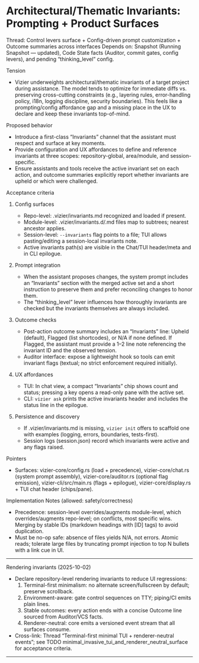 # Architectural/Thematic Invariants: Prompting + Product Surfaces

Thread: Control levers surface + Config-driven prompt customization + Outcome summaries across interfaces
Depends on: Snapshot (Running Snapshot — updated), Code State facts (Auditor, commit gates, config levers), and pending “thinking_level” config.

Tension
- Vizier underweights architectural/thematic invariants of a target project during assistance. The model tends to optimize for immediate diffs vs. preserving cross-cutting constraints (e.g., layering rules, error-handling policy, i18n, logging discipline, security boundaries). This feels like a prompting/config affordance gap and a missing place in the UX to declare and keep these invariants top-of-mind.

Proposed behavior
- Introduce a first-class “Invariants” channel that the assistant must respect and surface at key moments.
- Provide configuration and UX affordances to define and reference invariants at three scopes: repository-global, area/module, and session-specific.
- Ensure assistants and tools receive the active invariant set on each action, and outcome summaries explicitly report whether invariants are upheld or which were challenged.

Acceptance criteria
1) Config surfaces
   - Repo-level: .vizier/invariants.md recognized and loaded if present.
   - Module-level: .vizier/invariants.d/<path>.md files map to subtrees; nearest ancestor applies.
   - Session-level: `--invariants` flag points to a file; TUI allows pasting/editing a session-local invariants note.
   - Active invariants path(s) are visible in the Chat/TUI header/meta and in CLI epilogue.

2) Prompt integration
   - When the assistant proposes changes, the system prompt includes an “Invariants” section with the merged active set and a short instruction to preserve them and prefer reconciling changes to honor them.
   - The “thinking_level” lever influences how thoroughly invariants are checked but the invariants themselves are always included.

3) Outcome checks
   - Post-action outcome summary includes an “Invariants” line: Upheld (default), Flagged (list shortcodes), or N/A if none defined. If Flagged, the assistant must provide a 1–2 line note referencing the invariant ID and the observed tension.
   - Auditor interface: expose a lightweight hook so tools can emit invariant flags (textual; no strict enforcement required initially).

4) UX affordances
   - TUI: In chat view, a compact “Invariants” chip shows count and status; pressing a key opens a read-only pane with the active set.
   - CLI: `vizier ask` prints the active invariants header and includes the status line in the epilogue.

5) Persistence and discovery
   - If .vizier/invariants.md is missing, `vizier init` offers to scaffold one with examples (logging, errors, boundaries, tests-first).
   - Session logs (session.json) record which invariants were active and any flags raised.

Pointers
- Surfaces: vizier-core/config.rs (load + precedence), vizier-core/chat.rs (system prompt assembly), vizier-core/auditor.rs (optional flag emission), vizier-cli/src/main.rs (flags + epilogue), vizier-core/display.rs + TUI chat header (chips/pane).

Implementation Notes (allowed: safety/correctness)
- Precedence: session-level overrides/augments module-level, which overrides/augments repo-level; on conflicts, most specific wins. Merging by stable IDs (markdown headings with [ID] tags) to avoid duplication.
- Must be no-op safe: absence of files yields N/A, not errors. Atomic reads; tolerate large files by truncating prompt injection to top N bullets with a link cue in UI.

---
Rendering invariants (2025-10-02)
- Declare repository-level rendering invariants to reduce UI regressions:
  1) Terminal-first minimalism: no alternate screen/fullscreen by default; preserve scrollback.
  2) Environment-aware: gate control sequences on TTY; piping/CI emits plain lines.
  3) Stable outcomes: every action ends with a concise Outcome line sourced from Auditor/VCS facts.
  4) Renderer-neutral: core emits a versioned event stream that all surfaces consume.
- Cross-link: Thread “Terminal-first minimal TUI + renderer-neutral events”; see TODO minimal_invasive_tui_and_renderer_neutral_surface for acceptance criteria.


---

